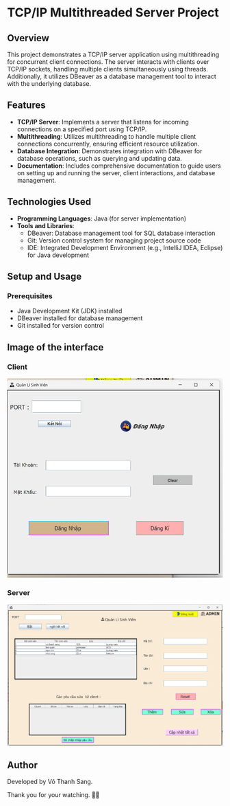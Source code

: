 # TCP/IP Multithreaded Server Project

## Overview

This project demonstrates a TCP/IP server application using multithreading for concurrent client connections. The server interacts with clients over TCP/IP sockets, handling multiple clients simultaneously using threads. Additionally, it utilizes DBeaver as a database management tool to interact with the underlying database.

## Features

- **TCP/IP Server**: Implements a server that listens for incoming connections on a specified port using TCP/IP.
- **Multithreading**: Utilizes multithreading to handle multiple client connections concurrently, ensuring efficient resource utilization.
- **Database Integration**: Demonstrates integration with DBeaver for database operations, such as querying and updating data.
- **Documentation**: Includes comprehensive documentation to guide users on setting up and running the server, client interactions, and database management.

## Technologies Used

- **Programming Languages**: Java (for server implementation)
- **Tools and Libraries**:
  - DBeaver: Database management tool for SQL database interaction
  - Git: Version control system for managing project source code
  - IDE: Integrated Development Environment (e.g., IntelliJ IDEA, Eclipse) for Java development

## Setup and Usage

### Prerequisites

- Java Development Kit (JDK) installed
- DBeaver installed for database management
- Git installed for version control
## Image of the interface
### Client
![client](image/client.png)
### Server
![Server](image/server.png)
## Author
Developed by Võ Thanh Sang.

Thank you for your watching. 🍲📱
